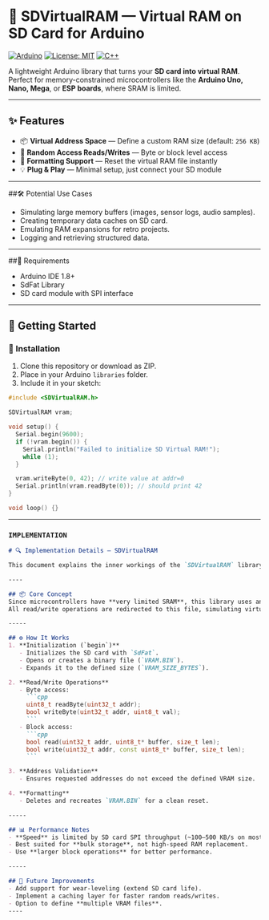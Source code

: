 # 💾 SDVirtualRAM — Virtual RAM on SD Card for Arduino

[![Arduino](https://img.shields.io/badge/Arduino-Library-blue?logo=arduino)](https://www.arduino.cc/)
[![License: MIT](https://img.shields.io/badge/License-MIT-green.svg)](LICENSE)
[![C++](https://img.shields.io/badge/C%2B%2B-17-orange?logo=c%2B%2B)]()

A lightweight Arduino library that turns your **SD card into virtual RAM**.  
Perfect for memory-constrained microcontrollers like the **Arduino Uno, Nano, Mega**, or **ESP boards**, where SRAM is limited.

-----

## ✨ Features
- 📦 **Virtual Address Space** — Define a custom RAM size (default: `256 KB`)
- 🔄 **Random Access Reads/Writes** — Byte or block level access
- 🧹 **Formatting Support** — Reset the virtual RAM file instantly
- 💡 **Plug & Play** — Minimal setup, just connect your SD module

----
##🛠 Potential Use Cases

- Simulating large memory buffers (images, sensor logs, audio samples).
- Creating temporary data caches on SD card.
- Emulating RAM expansions for retro projects.
- Logging and retrieving structured data.

------
##📐 Requirements
- Arduino IDE 1.8+ 
- SdFat Library
- SD card module with SPI interface

------
## 🚀 Getting Started

### 🔧 Installation
1. Clone this repository or download as ZIP.
2. Place in your Arduino `libraries` folder.
3. Include it in your sketch:

```cpp
#include <SDVirtualRAM.h>

SDVirtualRAM vram;

void setup() {
  Serial.begin(9600);
  if (!vram.begin()) {
    Serial.println("Failed to initialize SD Virtual RAM!");
    while (1);
  }

  vram.writeByte(0, 42); // write value at addr=0
  Serial.println(vram.readByte(0)); // should print 42
}

void loop() {}
```

------

### `IMPLEMENTATION`
```markdown
# 🔍 Implementation Details — SDVirtualRAM

This document explains the inner workings of the `SDVirtualRAM` library.

----

## 📦 Core Concept
Since microcontrollers have **very limited SRAM**, this library uses an **SD card file (`VRAM.BIN`)** to act as an extended memory space.  
All read/write operations are redirected to this file, simulating virtual memory.

-----

## ⚙️ How It Works
1. **Initialization (`begin`)**
   - Initializes the SD card with `SdFat`.
   - Opens or creates a binary file (`VRAM.BIN`).
   - Expands it to the defined size (`VRAM_SIZE_BYTES`).

2. **Read/Write Operations**
   - Byte access:
     ```cpp
     uint8_t readByte(uint32_t addr);
     bool writeByte(uint32_t addr, uint8_t val);
     ```
   - Block access:
     ```cpp
     bool read(uint32_t addr, uint8_t* buffer, size_t len);
     bool write(uint32_t addr, const uint8_t* buffer, size_t len);
     ```

3. **Address Validation**
   - Ensures requested addresses do not exceed the defined VRAM size.

4. **Formatting**
   - Deletes and recreates `VRAM.BIN` for a clean reset.

-----

## 📊 Performance Notes
- **Speed** is limited by SD card SPI throughput (~100–500 KB/s on most Arduinos).
- Best suited for **bulk storage**, not high-speed RAM replacement.
- Use **larger block operations** for better performance.

-----

## 🔮 Future Improvements
- Add support for wear-leveling (extend SD card life).
- Implement a caching layer for faster random reads/writes.
- Option to define **multiple VRAM files**.
----
